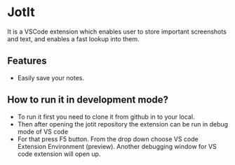 # JotIt

It is a VSCode extension which enables user to store important screenshots and text, and enables a fast lookup into them.

## Features

-   Easily save your notes.

## How to run it in development mode?

-   To run it first you need to clone it from github in to your local.
-   Then after opening the jotit repository the extension can be run in debug mode of VS code
-   For that press F5 button. From the drop down choose VS code Extension Environment (preview). Another debugging window for VS code extension will open up.
